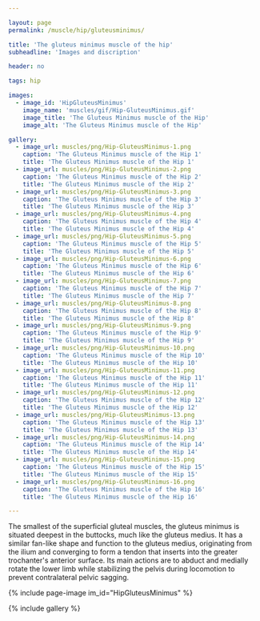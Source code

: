 ```yaml
---

layout: page
permalink: /muscle/hip/gluteusminimus/

title: 'The gluteus minimus muscle of the hip'
subheadline: 'Images and discription'

header: no

tags: hip

images:
  - image_id: 'HipGluteusMinimus'
    image_name: 'muscles/gif/Hip-GluteusMinimus.gif'
    image_title: 'The Gluteus Minimus muscle of the Hip'
    image_alt: 'The Gluteus Minimus muscle of the Hip' 

gallery:
  - image_url: muscles/png/Hip-GluteusMinimus-1.png
    caption: 'The Gluteus Minimus muscle of the Hip 1'
    title: 'The Gluteus Minimus muscle of the Hip 1'
  - image_url: muscles/png/Hip-GluteusMinimus-2.png
    caption: 'The Gluteus Minimus muscle of the Hip 2'
    title: 'The Gluteus Minimus muscle of the Hip 2'
  - image_url: muscles/png/Hip-GluteusMinimus-3.png
    caption: 'The Gluteus Minimus muscle of the Hip 3'
    title: 'The Gluteus Minimus muscle of the Hip 3'
  - image_url: muscles/png/Hip-GluteusMinimus-4.png
    caption: 'The Gluteus Minimus muscle of the Hip 4'
    title: 'The Gluteus Minimus muscle of the Hip 4'
  - image_url: muscles/png/Hip-GluteusMinimus-5.png
    caption: 'The Gluteus Minimus muscle of the Hip 5'
    title: 'The Gluteus Minimus muscle of the Hip 5'
  - image_url: muscles/png/Hip-GluteusMinimus-6.png
    caption: 'The Gluteus Minimus muscle of the Hip 6'
    title: 'The Gluteus Minimus muscle of the Hip 6'
  - image_url: muscles/png/Hip-GluteusMinimus-7.png
    caption: 'The Gluteus Minimus muscle of the Hip 7'
    title: 'The Gluteus Minimus muscle of the Hip 7'
  - image_url: muscles/png/Hip-GluteusMinimus-8.png
    caption: 'The Gluteus Minimus muscle of the Hip 8'
    title: 'The Gluteus Minimus muscle of the Hip 8'
  - image_url: muscles/png/Hip-GluteusMinimus-9.png
    caption: 'The Gluteus Minimus muscle of the Hip 9'
    title: 'The Gluteus Minimus muscle of the Hip 9'
  - image_url: muscles/png/Hip-GluteusMinimus-10.png
    caption: 'The Gluteus Minimus muscle of the Hip 10'
    title: 'The Gluteus Minimus muscle of the Hip 10'
  - image_url: muscles/png/Hip-GluteusMinimus-11.png
    caption: 'The Gluteus Minimus muscle of the Hip 11'
    title: 'The Gluteus Minimus muscle of the Hip 11'
  - image_url: muscles/png/Hip-GluteusMinimus-12.png
    caption: 'The Gluteus Minimus muscle of the Hip 12'
    title: 'The Gluteus Minimus muscle of the Hip 12'
  - image_url: muscles/png/Hip-GluteusMinimus-13.png
    caption: 'The Gluteus Minimus muscle of the Hip 13'
    title: 'The Gluteus Minimus muscle of the Hip 13'
  - image_url: muscles/png/Hip-GluteusMinimus-14.png
    caption: 'The Gluteus Minimus muscle of the Hip 14'
    title: 'The Gluteus Minimus muscle of the Hip 14'
  - image_url: muscles/png/Hip-GluteusMinimus-15.png
    caption: 'The Gluteus Minimus muscle of the Hip 15'
    title: 'The Gluteus Minimus muscle of the Hip 15'
  - image_url: muscles/png/Hip-GluteusMinimus-16.png
    caption: 'The Gluteus Minimus muscle of the Hip 16'
    title: 'The Gluteus Minimus muscle of the Hip 16'

---
```


The smallest of the superficial gluteal muscles, the gluteus minimus is situated deepest in the buttocks, much like the gluteus medius. It has a similar fan-like shape and function to the gluteus medius, originating from the ilium and converging to form a tendon that inserts into the greater trochanter's anterior surface. Its main actions are to abduct and medially rotate the lower limb while stabilizing the pelvis during locomotion to prevent contralateral pelvic sagging.

{% include page-image im_id="HipGluteusMinimus" %}

{% include gallery %}